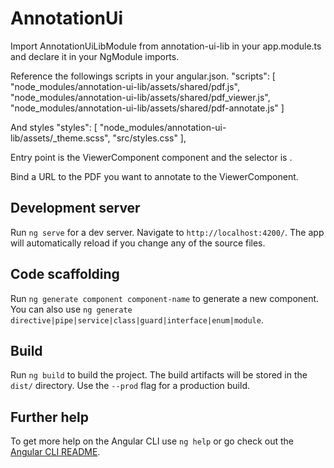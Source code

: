 # AnnotationUi
Import AnnotationUiLibModule from annotation-ui-lib in your app.module.ts and declare it in your NgModule imports.

Reference the followings scripts in your angular.json.
            "scripts": [
              "node_modules/annotation-ui-lib/assets/shared/pdf.js",
              "node_modules/annotation-ui-lib/assets/shared/pdf_viewer.js",
              "node_modules/annotation-ui-lib/assets/shared/pdf-annotate.js"
            ]

And styles
            "styles": [
              "node_modules/annotation-ui-lib/assets/_theme.scss",
              "src/styles.css"
            ],

Entry point is the ViewerComponent component and the selector is <app-viewer>. 

Bind a URL to the PDF you want to annotate to the ViewerComponent.

## Development server

Run `ng serve` for a dev server. Navigate to `http://localhost:4200/`. The app will automatically reload if you change any of the source files.

## Code scaffolding

Run `ng generate component component-name` to generate a new component. You can also use `ng generate directive|pipe|service|class|guard|interface|enum|module`.

## Build

Run `ng build` to build the project. The build artifacts will be stored in the `dist/` directory. Use the `--prod` flag for a production build.

## Further help

To get more help on the Angular CLI use `ng help` or go check out the [Angular CLI README](https://github.com/angular/angular-cli/blob/master/README.md).
